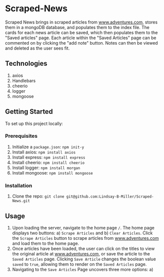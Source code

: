 # Scraped-News

Scraped News brings in scraped articles from www.adventures.com, stores them in a mongoDB database, and populates them to the index file. The cards for each news article can be saved, which then populates them to the "Saved articles" page. Each article within the "Saved Articles" page can be commented on by clicking the "add note" button. Notes can then be viewed and deleted as the user sees fit. 

## Technologies
1. axios
2. Handlebars
3. cheerio
4. logger
5. mongoose


## Getting Started
To set up this project locally:

### Prerequisites
1. Initialize a `package.json`: `npm init-y`
2. Install axios: `npm install axios`
3. Install express: `npm install express`
4. Install cheerio: `npm install cheerio`
5. Install logger: `npm install morgan`
6. Install mongoose: `npm install mongoose`

### Installation
1. Clone the repo: `git clone git@github.com:Lindsay-B-Miller/Scraped-News.git`

## Usage
1. Upon loading the server, navigate to the home page `/`. The home page displays two buttons: a) `Scrape Articles` and b)  `Clear Articles`. Click the `Scrape Articles` button to scrape articles from www.adventures.com and load them to the home page.
2. Once articles have been loaded, the user can click on the titles to view the original article at www.adventures.com, or save the article to the `Saved Articles` page. Clicking `Save Article` changes the boolean value `saved` to `true`, allowing them to render on the `Saved Articles` page. 
3. Navigating to the `Save Articles` Page uncovers three more options: a) 
